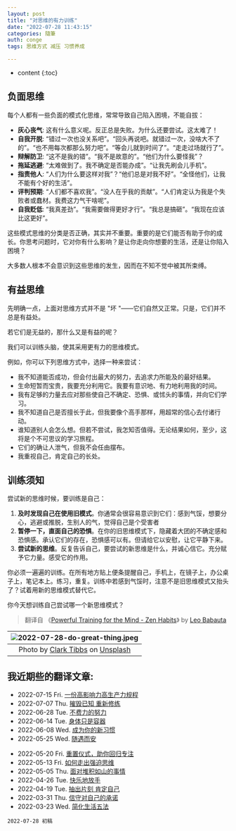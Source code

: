 ```yaml
---
layout: post
title: "对思维的有力训练"
date: "2022-07-28 11:43:15"
categories: 隨筆
auth: conge
tags: 思维方式 减压 习惯养成

---
```

* content
{:toc}

## 负面思维

每个人都有一些负面的模式化思维，常常导致自己陷入困境，不能自拔：

* __灰心丧气__: 这有什么意义呢。反正总是失败。为什么还要尝试。这太难了！
* __自我开脱__: “错过一次也没关系吧”。“回头再说吧。就错过一次，没啥大不了的”。“也不用每次都那么努力吧”。“等会儿就到时间了”。“走走过场就行了”。
* __辩解防卫__: “这不是我的错”。“我不是故意的”。“他们为什么要怪我”？
* __拖延逃避__: “太难做到了。我不确定是否能办成”。“让我先刷会儿手机”。
* __指责他人__: “人们为什么要这样对我”？“他们总是对我不好”。“全怪他们，让我不能有个好的生活”。
* __评判预期__: “人们都不喜欢我”。“没人在乎我的贡献”。“人们肯定认为我是个失败者或蠢材。我费这力气干啥呢”。
* __自我贬低__: “我真差劲”。“我需要做得更好才行”。“我总是搞砸”。“我现在应该比这更好”。





这些模式思维的分类是否正确，其实并不重要。重要的是它们能否有助于你的成长。你思考问题时，它对你有什么影响？是让你走向你想要的生活，还是让你陷入困境？

大多数人根本不会意识到这些思维的发生，因而在不知不觉中被其所束缚。

## 有益思维

先明确一点，上面对思维方式并不是 "坏 "——它们自然又正常。只是，它们并不总是有益处。

若它们是无益的，那什么又是有益的呢？

我们可以训练头脑，使其采用更有力的思维模式。

例如，你可以下列思维方式中，选择一种来尝试：

* 我不知道能否成功，但会付出最大的努力，去追求力所能及的最好结果。
* 生命短暂而宝贵，我要充分利用它。我要有意识地、有力地利用我的时间。
* 我有足够的力量去应对那些使自己不确定、恐惧、或怵头的事情，并向它们学习。
* 我不知道自己是否擅长于此，但我要像个高手那样，用超常的信心去付诸行动。
* 谁知道别人会怎么想。但若不尝试，我怎知否值得。无论结果如何，至少，这将是个不可思议的学习旅程。
* 它们的确让人泄气，但我不会任由摆布。
* 我重视自己，肯定自己的长处。

## 训练须知

尝试新的思维时候，要训练是自己：

1. __及时发现自己在使用旧模式__。你通常会很容易意识到它们：感到气馁，想要分心，逃避或推脱，生别人的气，觉得自己是个受害者
2. __暂停一下，直面自己的恐惧__。在你的旧思维模式下，隐藏着大团的不确定感和恐惧感。承认它们的存在，恐惧感可以有。但请给它以安慰，让它平静下来。
3. __尝试新的思维__。反复告诉自己，要尝试的新思维是什么，并诚心信它。充分赋予它力量。感受它的作用。

你必须一遍遍的训练。在所有地方贴上便条提醒自己，手机上，在镜子上，办公桌子上，笔记本上。练习，重复。训练中若感到气馁时，注意不是旧思维模式又抬头了？试着用新的思维模式替代它。

你今天想训练自己尝试哪一个新思维模式？

> 翻译自 《[Powerful Training for the Mind - Zen Habits](https://zenhabits.net/mindtraining/)》 by [Leo Babauta](https://leobabauta.com/)

|![2022-07-28-do-great-thing.jpeg](https://s2.loli.net/2022/07/29/uZJqTBiKLMjtzN2.jpg)|
|:----:|
|Photo by [Clark Tibbs](https://unsplash.com/@clarktibbs?utm_source=unsplash&utm_medium=referral&utm_content=creditCopyText) on [Unsplash](https://unsplash.com/s/photos/hardwork?utm_source=unsplash&utm_medium=referral&utm_content=creditCopyText)  |

## 我近期些的翻译文章:
- 2022-07-15 Fri. [一份高影响力高生产力规程](https://conge.github.io/2022/07/15/high-impact/)
- 2022-07-07 Thu. [摧毁已知 重新修练](https://conge.github.io/2022/07/07/renew/)
- 2022-06-28 Tue. [不费力的努力](https://conge.github.io/2022/06/28/effortless-effort/)
- 2022-06-14 Tue. [身体只是容器](https://conge.github.io/2022/06/14/vessel/)
- 2022-06-08 Wed. [成为你的新习惯](https://conge.github.io/2022/06/08/become/)
- 2022-05-25 Wed. [随遇而安](https://conge.github.io/2022/05/25/flow/)
* 2022-05-20 Fri. [重置仪式，助你回归专注](https://conge.github.io/2022/05/20/reset-ritual/)
* 2022-05-13 Fri. [如何走出强迫思维 ](https://conge.github.io/2022/05/13/obsess/)
* 2022-05-05 Thu. [面对堆积如山的事情](https://conge.github.io/2022/05/05/mountain/)  
* 2022-04-26 Tue. [快乐地放手](https://conge.github.io/2022/04/26/letting-go/)  
* 2022-04-19 Tue. [抽出片刻 肯定自己](https://conge.github.io/2022/04/19/self-acknowledge/)  
* 2022-03-31 Thu. [信守对自己的承诺](https://conge.github.io/2022/03/31/self-committed/)  
* 2022-03-23 Wed. [简化生活五法](https://conge.github.io/2022/03/23/five-ways-to-simplify/)  

```
2022-07-28 初稿
```
